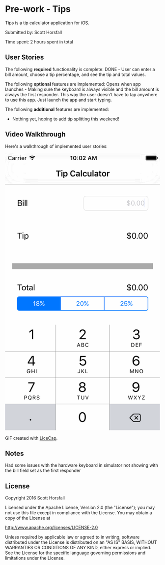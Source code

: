 # Pre-work - Tips

Tips is a tip calculator application for iOS.

Submitted by: Scott Horsfall

Time spent: 2 hours spent in total

## User Stories

The following **required** functionality is complete:
DONE - User can enter a bill amount, choose a tip percentage, and see the tip and total values.

The following **optional** features are implemented:
Opens when app launches - Making sure the keyboard is always visible and the bill amount is always the first responder. This way the user doesn't have to tap anywhere to use this app. Just launch the app and start typing.

The following **additional** features are implemented:
- Nothing yet, hoping to add tip splitting this weekend!

## Video Walkthrough 

Here's a walkthrough of implemented user stories:

<img src='Tips-Recording.gif' title='Video Walkthrough' width='' alt='Video Walkthrough' />

GIF created with [LiceCap](http://www.cockos.com/licecap/).

## Notes

Had some issues with the hardware keyboard in simulator not showing with the bill field set as the first responder 

## License

Copyright 2016 Scott Horsfall

Licensed under the Apache License, Version 2.0 (the "License");
you may not use this file except in compliance with the License.
You may obtain a copy of the License at

http://www.apache.org/licenses/LICENSE-2.0

Unless required by applicable law or agreed to in writing, software
distributed under the License is distributed on an "AS IS" BASIS,
WITHOUT WARRANTIES OR CONDITIONS OF ANY KIND, either express or implied.
See the License for the specific language governing permissions and
limitations under the License.